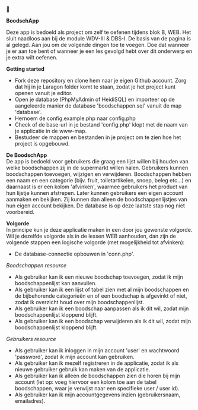 🛒


<b>BoodschApp</b>

Deze app is bedoeld als project om zelf te oefenen tijdens blok B, WEB. Het sluit naadloos aan bij de module WDV-III & DBS-I.
De basis van de pagina is al gelegd. Aan jou om de volgende dingen toe te voegen. Doe dat wanneer je er aan toe bent of wanneer je een les gevolgd hebt over dit onderwerp en je extra wilt oefenen.

<b>Getting started</b>
- Fork deze repository en clone hem naar je eigen Github account. Zorg dat hij in je Laragon folder komt te staan, zodat je het project kunt openen vanuit je editor.
- Open je database (PhpMyAdmin of HeidiSQL) en importeer op de aangeleerde manier de database 'boodschappen.sql' vanuit de map 'database'.
- Hernoem de config.example.php naar config.php
- Check of de base-url in je bestand 'config.php' klopt met de naam van je applicatie in de www-map.
- Bestudeer de mappen en bestanden in je project om te zien hoe het project is opgebouwd.

<b>De BoodschApp</b><br>
De app is bedoeld voor gebruikers die graag een lijst willen bij houden van welke boodschappen zij in de supermarkt willen halen. Gebruikers kunnen boodschappen toevoegen, wijzigen en verwijderen.
Boodschappen hebben een naam en een categorie (bijv. fruit, toiletartikelen, snoep, beleg etc...) en daarnaast is er een kolom 'afvinken', waarmee gebruikers het product van hun lijstje kunnen afstrepen.
Later kunnen gebruikers een eigen account aanmaken en bekijken. Zij kunnen dan alleen de boodschappenlijstjes van hun eigen account bekijken. De database is op deze laatste stap nog niet voorbereid.

<b>Volgorde</b><br>
In principe kun je deze applicatie maken in een door jou gewenste volgorde. Wil je dezelfde volgorde als in de lessen WEB aanhouden, dan zijn de volgende stappen een logische volgorde (met mogelijkheid tot afvinken):
- De database-connectie opbouwen in 'conn.php'.

<i>Boodschappen resource </i>
- Als gebruiker kan ik een nieuwe boodschap toevoegen, zodat ik mijn boodschappenlijst kan aanvullen.
- Als gebruiker kan ik een lijst of tabel zien met al mijn boodschappen en de bijbehorende categorieën en of een boodschap is afgevinkt of niet, zodat ik overzicht houd over mijn boodschappenlijst.
- Als gebruiker kan ik een boodschap aanpassen als ik dit wil, zodat mijn boodschappenlijst kloppend blijft.
- Als gebruiker kan ik een boodschap verwijderen als ik dit wil, zodat mijn boodschappenlijst kloppend blijft.

<i>Gebruikers resource </i>
- Als gebruiker kan ik inloggen in mijn account 'user' en wachtwoord 'password', zodat ik mijn account kan gebruiken.
- Als gebruiker kan ik mezelf registreren in de applicatie, zodat ik als nieuwe gebruiker gebruik kan maken van de applicatie.
- Als gebruiker kan ik alleen de boodschappen zien die horen bij mijn account (let op: voeg hiervoor een kolom toe aan de tabel boodschappen, waar je verwijst naar een specifieke user / user id).
- Als gebruiker kan ik mijn accountgegevens inzien (gebruikersnaam, emailadres). 
